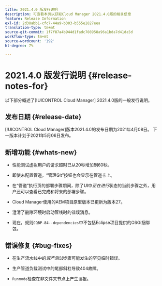 ```yaml
---
title: 2021.4.0 版发行说明
description: 可查看本页以获取Cloud Manager 2021.4.0版的相关信息
feature: Release Information
exl-id: 2d38abb1-cfc7-44a9-b303-b555e2827eea
translation-type: tm+mt
source-git-commit: 1f7f87a4b944d1fadc708958a96a1bda7d41da5d
workflow-type: tm+mt
source-wordcount: '192'
ht-degree: 7%

---
```


# 2021.4.0 版发行说明 {#release-notes-for}

以下部分概述了[!UICONTROL Cloud Manager] 2021.4.0版的一般发行说明。

## 发布日期 {#release-date}

[!UICONTROL Cloud Manager]版本2021.4.0的发布日期为2021年4月08日。
下一版本计划于2021年5月06日发布。

## 新增功能 {#whats-new}

* 性能测试虚拟用户的请求超时已从20秒增加到60秒。

* 即使未配置管道，“管理Git”按钮也会显示在管道卡上。

* 在“管道”执行页的部署步骤期间，除了UI中&#x200B;*正在进行*&#x200B;状态的当前步骤之外，用户还可以查看已完成和将来的部署步骤。

* Cloud Manager使用的AEM项目原型版本已更新为版本27。

* 澄清了删除环境时启动管线时的错误消息。

* 现在，规则`CQBP-84--dependencies`中不包括Eclipse项目提供的OSGi捆绑包。

## 错误修复 {#bug-fixes}

* 在生产流水线中的&#x200B;*资产测试*&#x200B;步骤可能发生的罕见临时错误。

* 生产管道负载测试中的尾部斜杠导致404故障。

* `Runmode`检查在非文件夹节点上产生误报。